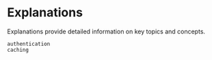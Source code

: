 # Explanations

Explanations provide detailed information on key topics and concepts.

```{toctree}
authentication
caching
```

